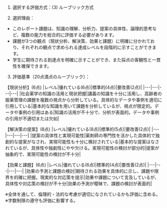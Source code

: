 1. 選択する評価方式：(3) ルーブリック方式

2. 選択理由：
- このレポート課題は、知識の理解、分析力、提案の具体性、論理的思考など、複数の能力を総合的に評価する必要があります。
- 課題が3つの観点（現状分析、解決策、効果と課題）に明確に分かれており、それぞれの観点で求められる達成レベルを段階的に示すことができます。
- 学生に期待される到達点を明確に示すことができ、また採点の客観性と一貫性を確保できます。

3. 評価基準（20点満点のルーブリック）：

【現状分析】(6点)
|レベル|優れている(6点)|標準的(4点)|要改善(2点)|
|---|---|---|---|
|社会薬学の知識の活用と現状把握|講義の知識を十分に活用し、高齢者の服薬管理の課題を複数の視点から分析している。具体的なデータや事例を適切に引用している|基本的な知識を用いて課題を分析しているが、視点が限定的。データや事例の引用はある|知識の活用が不十分で、分析が表面的。データや事例の引用が不適切または欠如|

【解決策の提案】(8点)
|レベル|優れている(8点)|標準的(5点)|要改善(2点)|
|---|---|---|---|
|提案の具体性と実現可能性|薬剤師の専門性を活かした具体的で独創的な提案がなされ、実現可能性も十分に検討されている|基本的な提案はなされているが、具体性や独創性にやや欠ける。実現可能性の検討が部分的|提案が抽象的で、実現可能性の検討が不十分|

【効果と課題】(6点)
|レベル|優れている(6点)|標準的(4点)|要改善(2点)|
|---|---|---|---|
|効果の予測と課題の検討|期待される効果を具体的に示し、課題や限界を的確に把握。現実的な対応策を提示|効果や課題について言及しているが、具体性や対応策の検討が不十分|効果の予測が曖昧で、課題の検討が表面的|

※全体を通して、倫理的・法的な考慮が適切になされているかも評価に含める。
※字数制限の遵守も評価に影響する。